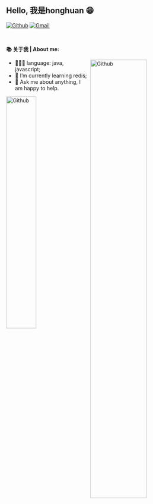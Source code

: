 <!-- Your title -->
## Hello, 我是honghuan  😁

[![Github](https://img.shields.io/badge/-Github-000?style=flat&logo=Github&logoColor=white)](https://github.com/honghuan0921)
[![Gmail](https://img.shields.io/badge/-Gmail-c14438?style=flat&logo=Gmail&logoColor=white)](mailto:honghuan0921@gmail.com) 


&nbsp;

<!-- Talking about you -->
**📚 关于我 | About me:**


 <img width="55%" align="right" alt="Github" src="https://raw.githubusercontent.com/onimur/.github/master/.resources/git-header.svg" /> 

- 👨🏽‍💻 language: java, javascript;
- 🌱 I’m currently learning redis; 
- 💬 Ask me about anything, I am happy to help.





<img width="40%" align="left" alt="Github" src="https://github-readme-stats.vercel.app/api?username=LiuHonghuan&show_icons=true">





